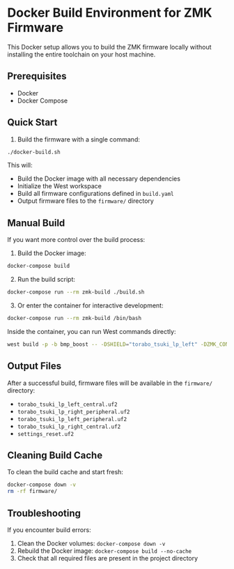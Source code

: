 # Docker Build Environment for ZMK Firmware

This Docker setup allows you to build the ZMK firmware locally without installing the entire toolchain on your host machine.

## Prerequisites

- Docker
- Docker Compose

## Quick Start

1. Build the firmware with a single command:
```bash
./docker-build.sh
```

This will:
- Build the Docker image with all necessary dependencies
- Initialize the West workspace
- Build all firmware configurations defined in `build.yaml`
- Output firmware files to the `firmware/` directory

## Manual Build

If you want more control over the build process:

1. Build the Docker image:
```bash
docker-compose build
```

2. Run the build script:
```bash
docker-compose run --rm zmk-build ./build.sh
```

3. Or enter the container for interactive development:
```bash
docker-compose run --rm zmk-build /bin/bash
```

Inside the container, you can run West commands directly:
```bash
west build -p -b bmp_boost -- -DSHIELD="torabo_tsuki_lp_left" -DZMK_CONFIG="/workspace/config"
```

## Output Files

After a successful build, firmware files will be available in the `firmware/` directory:
- `torabo_tsuki_lp_left_central.uf2`
- `torabo_tsuki_lp_right_peripheral.uf2`
- `torabo_tsuki_lp_left_peripheral.uf2`
- `torabo_tsuki_lp_right_central.uf2`
- `settings_reset.uf2`

## Cleaning Build Cache

To clean the build cache and start fresh:
```bash
docker-compose down -v
rm -rf firmware/
```

## Troubleshooting

If you encounter build errors:
1. Clean the Docker volumes: `docker-compose down -v`
2. Rebuild the Docker image: `docker-compose build --no-cache`
3. Check that all required files are present in the project directory